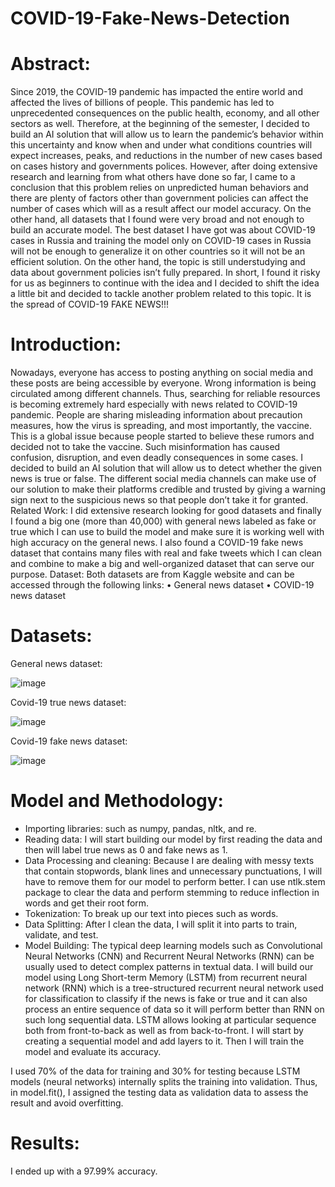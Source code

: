 # COVID-19-Fake-News-Detection

# Abstract:
Since 2019, the COVID-19 pandemic has impacted the entire world and affected the lives of billions of people. This pandemic has led to unprecedented consequences on the public health, economy, and all other sectors as well. Therefore, at the beginning of the semester, I decided to build an AI solution that will allow us to learn the pandemic’s behavior within this uncertainty and know when and under what conditions countries will expect increases, peaks, and reductions in the number of new cases based on cases history and governments polices. However, after doing extensive research and learning from what others have done so far, I came to a conclusion that this problem relies on unpredicted human behaviors and there are plenty of factors other than government policies can affect the number of cases which will as a result affect our model accuracy. On the other hand, all datasets that I found were very broad and not enough to build an accurate model. The best dataset I have got was about COVID-19 cases in Russia and training the model only on COVID-19 cases in Russia will not be enough to generalize it on other countries so it will not be an efficient solution. On the other hand, the topic is still understudying and data about government policies isn’t fully prepared. In short, I found it risky for us as beginners to continue with the idea and I decided to shift the idea a little bit and decided to tackle another problem related to this topic. It is the spread of COVID-19 FAKE NEWS!!!

# Introduction: 
Nowadays, everyone has access to posting anything on social media and these posts are being accessible by everyone. Wrong information is being circulated among different channels. Thus, searching for reliable resources is becoming extremely hard especially with news related to COVID-19 pandemic. People are sharing misleading information about precaution measures, how the virus is spreading, and most importantly, the vaccine. This is a global issue because people started to believe these rumors and decided not to take the vaccine. Such misinformation has caused confusion, disruption, and even deadly consequences in some cases.
I decided to build an AI solution that will allow us to detect whether the given news is true or false. The different social media channels can make use of our solution to make their platforms credible and trusted by giving a warning sign next to the suspicious news so that people don’t take it for granted. 
Related Work:
I did extensive research looking for good datasets and finally I found a big one (more than 40,000) with general news labeled as fake or true which I can use to build the model and make sure it is working well with high accuracy on the general news. I also found a COVID-19 fake news dataset that contains many files with real and fake tweets which I can clean and combine to make a big and well-organized dataset that can serve our purpose.
Dataset:
 Both datasets are from Kaggle website and can be accessed through the following links:
•	General news dataset 
•	COVID-19 news dataset 

# Datasets:
General news dataset:  

![image](https://drive.google.com/uc?export=view&id=1loZErA_zaYRQsIRa6Gy08luOwDKv2zvC)

Covid-19 true news dataset:  

![image](https://drive.google.com/uc?export=view&id=1_2p60q5VHxN2X_AMruLbCcK4Po3Jn-KA)

Covid-19 fake news dataset:  

![image](https://drive.google.com/uc?export=view&id=1TsmZ6a26QEoF_78ze9jgfppgGIMo91x_)   
# Model and Methodology:
-	Importing libraries: such as numpy, pandas, nltk, and re. 
-	Reading data: I will start building our model by first reading the data and then will label true news as 0 and fake news as 1. 
-	Data Processing and cleaning: Because I are dealing with messy texts that contain stopwords, blank lines and unnecessary punctuations, I will have to remove them for our model to perform better. I can use ntlk.stem package to clear the data and perform stemming to reduce inflection in words and get their root form. 
-	Tokenization: To break up our text into pieces such as words.
-	Data Splitting: After I clean the data, I will split it into parts to train, validate, and test.
-	Model Building: The typical deep learning models such as Convolutional Neural Networks (CNN) and Recurrent Neural Networks (RNN) can be usually used to detect complex patterns in textual data. I will build our model using Long Short-term Memory (LSTM) from recurrent neural network (RNN) which is a tree-structured recurrent neural network used for classification to classify if the news is fake or true and it can also process an entire sequence of data so it will perform better than RNN on such long sequential data. LSTM allows looking at particular sequence both from front-to-back as well as from back-to-front.  I will start by creating a sequential model and add layers to it. Then I will train the model and evaluate its accuracy. 

I used 70% of the data for training and 30% for testing because LSTM models (neural networks) internally splits the training into validation. Thus, in model.fit(), I assigned the testing data as validation data to assess the result and avoid overfitting.


# Results:
I ended up with a 97.99% accuracy.

